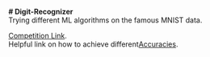 **# Digit-Recognizer** <br>
Trying different ML algorithms on the famous MNIST data.<br>

[Competition Link](https://www.kaggle.com/c/digit-recognizer/overview).<br>
Helpful link on how to achieve different[Accuracies](https://www.kaggle.com/c/digit-recognizer/discussion/61480#latest-634734).
